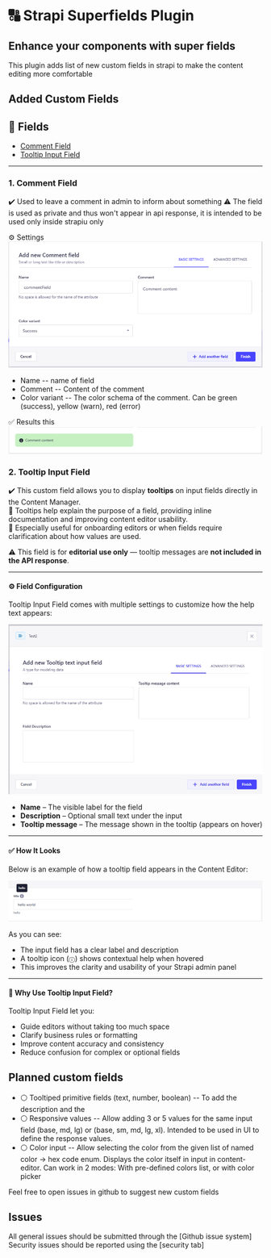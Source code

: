 # 🔠 Strapi Superfields Plugin

## Enhance your components with super fields

This plugin adds list of new custom fields in strapi to make the content editing more comfortable

## Added Custom Fields


## 🔗 Fields

- [Comment Field](#1-comment-field)
- [Tooltip Input Field](#2-tooltip-input-field)


---

### 1. Comment Field

✔️ Used to leave a comment in admin to inform about something
⚠️ The field is used as private and thus won't appear in api response, it is intended to be used only inside strapiu only

⚙️ Settings
![Comment Settings](https://github.com/newproweb/strapi-plugin-superfields/blob/master/docs/images/Comment-Settings.PNG?raw=true)

- Name -- name of field
- Comment -- Content of the comment
- Color variant -- The color schema of the comment. Can be green (success), yellow (warn), red (error)

✅ Results this
![Comment Result](https://github.com/newproweb/strapi-plugin-superfields/blob/master/docs/images/Comment-Result.PNG?raw=true)



### 2. Tooltip Input Field

✔️ This custom field allows you to display **tooltips** on input fields directly in the Content Manager.  
🎯 Tooltips help explain the purpose of a field, providing inline documentation and improving content editor usability.  
📌 Especially useful for onboarding editors or when fields require clarification about how values are used.

⚠️ This field is for **editorial use only** — tooltip messages are **not included in the API response**.

---

#### ⚙️ Field Configuration

Tooltip Input Field comes with multiple settings to customize how the help text appears:

![Field Configuration loooking](./docs/images/tooltip-config.jpg)


- **Name** – The visible label for the field
- **Description** – Optional small text under the input
- **Tooltip message** – The message shown in the tooltip (appears on hover)


---

#### ✅ How It Looks

Below is an example of how a tooltip field appears in the Content Editor:

![Tooltip Field Result](./docs/images/tooltip-result.jpg)

As you can see:

- The input field has a clear label and description
- A tooltip icon (`ⓘ`) shows contextual help when hovered
- This improves the clarity and usability of your Strapi admin panel

---

#### 🤔 Why Use Tooltip Input Field?

Tooltip Input Field let you:

- Guide editors without taking too much space
- Clarify business rules or formatting
- Improve content accuracy and consistency
- Reduce confusion for complex or optional fields




## Planned custom fields

- ⚪ Tooltiped primitive fields (text, number, boolean) -- To add the description and the
- ⚪ Responsive values -- Allow adding 3 or 5 values for the same input field (base, md, lg) or (base, sm, md, lg, xl). Intended to be used in UI to define the response values.
- ⚪ Color input -- Allow selecting the color from the given list of named color -> hex code enum. Displays the color itself in input in content-editor. Can work in 2 modes: With pre-defined colors list, or with color picker

Feel free to open issues in github to suggest new custom fields

## Issues

All general issues should be submitted through the [Github issue system]
Security issues should be reported using the [security tab]

